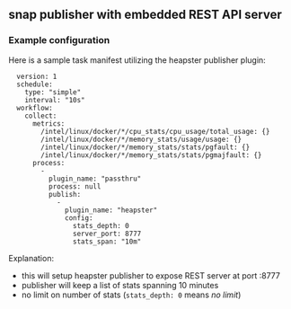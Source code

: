 ## snap publisher with embedded REST API server

### Example configuration

Here is a sample task manifest utilizing the heapster publisher plugin:

```
  version: 1
  schedule:
    type: "simple"
    interval: "10s"
  workflow:
    collect:
      metrics:
        /intel/linux/docker/*/cpu_stats/cpu_usage/total_usage: {}
        /intel/linux/docker/*/memory_stats/usage/usage: {}
        /intel/linux/docker/*/memory_stats/stats/pgfault: {}
        /intel/linux/docker/*/memory_stats/stats/pgmajfault: {}
      process:
        -
          plugin_name: "passthru"
          process: null
          publish:
            -
              plugin_name: "heapster"
              config:
                stats_depth: 0
                server_port: 8777
                stats_span: "10m"
```

Explanation:
* this will setup heapster publisher to expose REST server at port :8777
* publisher will keep a list of stats spanning 10 minutes
* no limit on number of stats (`stats_depth: 0` means _no limit_)
